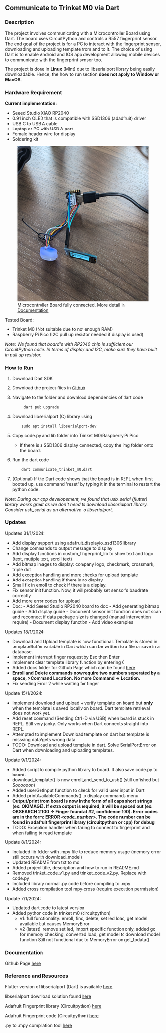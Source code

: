 ## **Communicate to Trinket M0 via Dart**

### Description

The project involves communicating with a Microcontroller Board using Dart. The board uses CircuitPython and controls a R557 fingerprint sensor. The end goal of the project is for a PC to interact with the fingerprint sensor, downloading and uploading template from and to it. The choice of using Dart is to enable Android and IOS app development allowing mobile devices to communicate with the fingerprint sensor too.

The project is done in **Linux** (Mint) due to libserialport library being easily downloadable. Hence, the how to run section **does not apply to Window or MacOS**.

### Hardware Requirement

**Current implementation:**

* Seeed Studio XIAO RP2040
* 0.91 inch OLED that is compatible with SSD1306 (adadfruit) driver
* USB C to USB A cable
* Laptop or PC with USB A port
* Female header wire for display
* Soldering kit

<figure>
    <img src="finished_product.jpg" width="500" height="500"
         alt="product">
    <figcaption>Microcontroller Board fully connected. More detail in <a href="https://superstupidness.github.io/trinket_m0_communicate/pythondoc/">Documentation</a></figcaption>
</figure>

Tested Board:

* Trinket M0 (Not suitable due to not enough RAM)
* Raspberry Pi Pico (I2C pull up resistor needed if display is used)

*Note: We found that board's with RP2040 chip is sufficient our CircuitPython code. In terms of display and I2C, make sure they have built in pull up resistor.*

### How to Run

1. Download Dart SDK
2. Download the project files in [Github](https://github.com/SuperStupidness/trinket_m0_communicate/tree/main)
3. Navigate to the folder and download dependencies of dart code

            dart pub upgrade

4.  Download libserialport (C) library using

            sudo apt install libserialport-dev

5.  Copy code.py and lib folder into Trinket M0/Raspberry Pi Pico

      * If there is a SSD1306 display connected, copy the img folder onto the board.

6.  Run the dart code

            dart communicate_trinket_m0.dart

7.  (Optional) If the Dart code shows that the board is in REPL when first booted up, use command 'reset' by typing it in the terminal to restart the python code.

*Note: During our app developement, we found that usb_serial (flutter) library works great as we don't need to download libserialport library. Consider usb_serial as an alternative to libserialport.*

### Updates

Updates 31/1/2024:
- Add display support using adafruit_displayio_ssd1306 library
- Change commands to output message to display
- Add display functions in custom_fingerprint_lib to show text and logo (text, mutiple text, scroll text)
- Add bitmap images to display: company logo, checkmark, crossmark, triple dot
- Add exception handling and more checks for upload template
- Add exception handling if there is no display
- Small fix in enroll to check if there is a display.
- Fix sensor init function. Now, it will probably set sensor's baudrate correctly
- Add more error codes for upload
- Doc:
      - Add Seeed Studio RP2040 board to doc
      - Add generating bitmap guide
      - Add display guide
      - Document sensor init function does not scan and reconnect if data package size is changed (manual intervention require)
      - Document display function
      - Add video examples

Updates 18/1/2024:
- Download and Upload template is now functional. Template is stored in templateBuffer variable in Dart which can be written to a file or save in a database.
- Implement interrupt finger request by Esc then Enter
- Implement clear template library function by entering 6
- Added docs folder for Github Page which can be found [here](https://superstupidness.github.io/trinket_m0_communicate/)
- **Enroll and Delete commands now require two numbers seperated by a space, >Command Location. No more Command -> Location.**
- Fix sending Error 2 while waiting for finger

Update 15/1/2024:
- Implement download and upload + verify template on board but **only** when the template is saved locally on board. Dart template retrieval does not work yet.
- Add reset command (Sending Ctrl+D via USB) when board is stuck in REPL. Still very janky. Only works when Dart connects straight into REPL.
- Attempted to implement Download template on dart but template is misssing data/gets wrong data
- TODO: Download and upload template in dart. Solve SerialPortError on Dart when downloading and uploading templates.

Update 9/1/2024:
- Added script to compile python library to board. It also save code.py to board.
- download\_template() is now enroll\_and\_send\_to_usb() (still unfished but _Soooooon_)
- Added userGetInput function to check for valid user input in Dart
- Added printAvailableCommands() to display commands menu
- **Output/print from board is now in the form of all caps short strings (ex: OKIMAGE). If extra output is required, it will be spaced out (ex: OKSEARCH 2 100 -> Finger found at #2, confidence 100). Error codes are in the form: ERROR _\<code\_number\>_. The code number can be found in adafruit fingerprint library (circuitpython or cpp) for debug**
- TODO: Exception handler when failing to connect to fingerprint and when failing to read template

Update 8/1/2024:
- Included lib folder with .mpy file to reduce memory usage (memory error still occurs with download_model)
- Updated README from txt to md
- Added project title, description and how to run in README.md
- Removed trinket_code_v1.py and trinket_code_v2.py. Replace with code.py
- Included library normal .py code before compiling to .mpy
- Added cross compilation tool mpy-cross (require execution permission)

Update 7/1/2024:
- Updated dart code to latest version
- Added python code in trinket m0 (circuitpython)
    + v1: full functionality: enroll, find, delete, set led
          load, get model available but causes MemoryError
    + v2 (latest): remove set led, import specific function only, added gc for
          memory checking, converted load, get model to download model function
          Still not functional due to MemoryError on get_fpdata()

### Documentation

Github Page [here](https://superstupidness.github.io/trinket_m0_communicate/)

### Reference and Resources
Flutter version of libserialport (Dart) is available [here](https://pub.dev/packages/flutter_libserialport)

libserialport download solution found [here](https://stackoverflow.com/questions/73387868/libserial-is-not-detected-in-my-dart-programm)

Adafruit Fingerprint library (Circuitpython) [here](https://github.com/adafruit/Adafruit_CircuitPython_Fingerprint/blob/main/adafruit_fingerprint.py)

Adafruit Fingerprint code (Circuitpython) [here](https://learn.adafruit.com/adafruit-optical-fingerprint-sensor/circuitpython)

.py to .mpy compilation tool [here](https://learn.adafruit.com/welcome-to-circuitpython/frequently-asked-questions)



